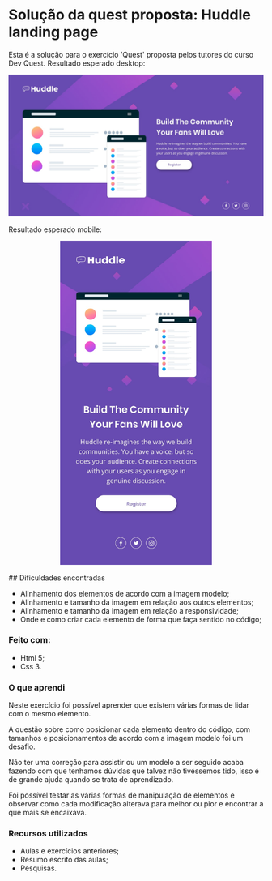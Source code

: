 # Solução da quest proposta: Huddle landing page

Esta é a solução para o exercício 'Quest' proposta pelos tutores do curso Dev Quest.
Resultado esperado desktop:
<p align="center">
    <img src="src/assets/to-readme/desktop-design.jpg">
</p>

Resultado esperado mobile:
<p align="center">
    <img width="300" src="src/assets/to-readme/mobile-design.jpg">
</p>
## Dificuldades encontradas

- Alinhamento dos elementos de acordo com a imagem modelo;
- Alinhamento e tamanho da imagem em relação aos outros elementos;
- Alinhamento e tamanho da imagem em relação a responsividade;
- Onde e como criar cada elemento de forma que faça sentido no código;


### Feito com:
- Html 5;
- Css 3.


### O que aprendi

Neste exercício foi possível aprender que existem várias formas de lidar com o mesmo elemento. 

A questão sobre como posicionar cada elemento dentro do código, com tamanhos e posicionamentos de acordo com a imagem modelo foi um desafio.

Não ter uma correção para assistir ou um modelo a ser seguido acaba fazendo com que tenhamos dúvidas que talvez não tivéssemos tido, isso é de grande ajuda quando se trata de aprendizado.

Foi possível testar as várias formas de manipulação de elementos e observar como cada modificação alterava para melhor ou pior e encontrar a que mais se encaixava.


### Recursos utilizados

- Aulas e exercícios anteriores;
- Resumo escrito das aulas;
- Pesquisas.


